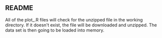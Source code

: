 ## README
All of the plot_.R files will check for the unzipped file in the working directory. If it doesn't exist, the file will be downloaded and unzipped. The data set is then going to be loaded into memory.

